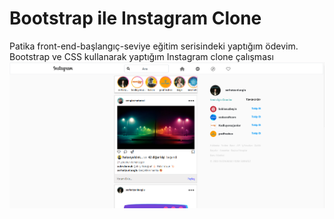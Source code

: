 # Bootstrap ile Instagram Clone
 Patika front-end-başlangıç-seviye eğitim serisindeki yaptığım ödevim. Bootstrap ve CSS kullanarak yaptığım Instagram clone çalışması 
![alt text](https://github.com/serhatzunluoglu/Bootstrap-ile-Instagram-Clone/blob/77b1372142a6df3e3e44380b67c52281e00fe135/Proje%20Resimleri/1.png)
